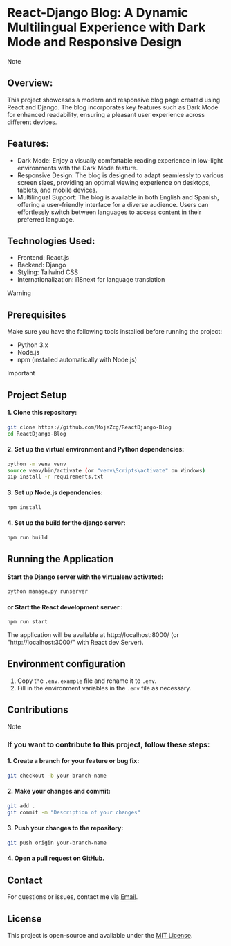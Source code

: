 # React-Django Blog: A Dynamic Multilingual Experience with Dark Mode and Responsive Design

> [!NOTE]
>## Overview:
>
>This project showcases a modern and responsive blog page created using React and Django. The blog incorporates key features such as Dark Mode for enhanced readability, ensuring a pleasant user experience across different devices.
>
## Features:

- Dark Mode: Enjoy a visually comfortable reading experience in low-light environments with the Dark Mode feature.
- Responsive Design: The blog is designed to adapt seamlessly to various screen sizes, providing an optimal viewing experience on desktops, tablets, and mobile devices.
- Multilingual Support: The blog is available in both English and Spanish, offering a user-friendly interface for a diverse audience. Users can effortlessly switch between languages to access content in their preferred language.

## Technologies Used:

- Frontend: React.js
- Backend: Django
- Styling: Tailwind CSS
- Internationalization: i18next for language translation

> [!WARNING]
>## Prerequisites
>
>Make sure you have the following tools installed before running the project:
>
>- Python 3.x
>- Node.js
>- npm (installed automatically with Node.js)

> [!IMPORTANT]
>## Project Setup
>
>#### 1. Clone this repository:
>
>```bash
>git clone https://github.com/MojeZcg/ReactDjango-Blog
>cd ReactDjango-Blog
>```
>
>#### 2. Set up the virtual environment and Python dependencies:
>
>```bash
>python -m venv venv
>source venv/bin/activate (or "venv\Scripts\activate" on Windows)
>pip install -r requirements.txt
>```
>
>#### 3. Set up Node.js dependencies:
>
>```bash
>npm install
>```
>
>#### 4. Set up the build for the django server:
>
>```bash
>npm run build
>```
>
>## Running the Application
>
>#### Start the Django server with the virtualenv activated:
>
>```bash
>python manage.py runserver
>```
>
>#### or Start the React development server :
>
>```bash
>npm run start
>```
>
>The application will be available at http://localhost:8000/ (or "http://localhost:3000/" with React dev Server).
>
>## Environment configuration
>
>1. Copy the `.env.example` file and rename it to `.env`.
>2. Fill in the environment variables in the `.env` file as necessary.

## Contributions
> [!NOTE]
>### If you want to contribute to this project, follow these steps:
>
>#### 1. Create a branch for your feature or bug fix:
>
>```bash
>git checkout -b your-branch-name
>```
>
>#### 2. Make your changes and commit:
>
>```bash
>git add .
>git commit -m "Description of your changes"
>```
>
>#### 3. Push your changes to the repository:
>
>```bash
>git push origin your-branch-name
>```
>
>#### 4. Open a pull request on GitHub.
>
## Contact

For questions or issues, contact me via [Email](https://mail.google.com/mail/u/0/?fs=1&to=jsmonte31@gmail.com&su=Contact+me&tf=cm).

## License

This project is open-source and available under the [MIT License](./LICENSE).
